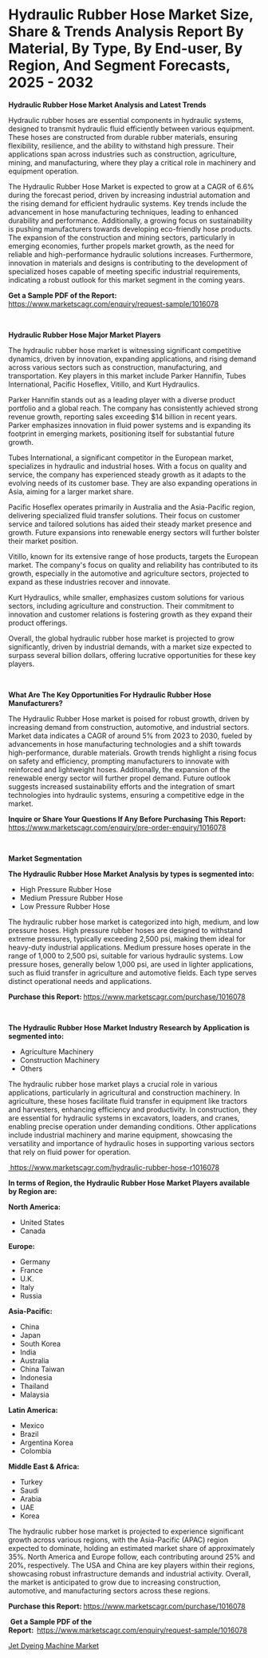 <p><h1>Hydraulic Rubber Hose Market Size, Share & Trends Analysis Report By Material, By Type, By End-user, By Region, And Segment Forecasts, 2025 - 2032</h1></p><p><strong>Hydraulic Rubber Hose Market Analysis and Latest Trends</strong></p>
<p><p>Hydraulic rubber hoses are essential components in hydraulic systems, designed to transmit hydraulic fluid efficiently between various equipment. These hoses are constructed from durable rubber materials, ensuring flexibility, resilience, and the ability to withstand high pressure. Their applications span across industries such as construction, agriculture, mining, and manufacturing, where they play a critical role in machinery and equipment operation.</p><p>The Hydraulic Rubber Hose Market is expected to grow at a CAGR of 6.6% during the forecast period, driven by increasing industrial automation and the rising demand for efficient hydraulic systems. Key trends include the advancement in hose manufacturing techniques, leading to enhanced durability and performance. Additionally, a growing focus on sustainability is pushing manufacturers towards developing eco-friendly hose products. The expansion of the construction and mining sectors, particularly in emerging economies, further propels market growth, as the need for reliable and high-performance hydraulic solutions increases. Furthermore, innovation in materials and designs is contributing to the development of specialized hoses capable of meeting specific industrial requirements, indicating a robust outlook for this market segment in the coming years.</p></p>
<p><strong>Get a Sample PDF of the Report:&nbsp;</strong> <a href="https://www.marketscagr.com/enquiry/request-sample/1016078?utm_campaign=3098&utm_medium=2&utm_source=Github&utm_content=ia&utm_term=10042025&utm_id=hydraulic-rubber-hose">https://www.marketscagr.com/enquiry/request-sample/1016078</a></p>
<p>&nbsp;</p>
<p><strong>Hydraulic Rubber Hose Major Market Players</strong></p>
<p><p>The hydraulic rubber hose market is witnessing significant competitive dynamics, driven by innovation, expanding applications, and rising demand across various sectors such as construction, manufacturing, and transportation. Key players in this market include Parker Hannifin, Tubes International, Pacific Hoseflex, Vitillo, and Kurt Hydraulics.</p><p>Parker Hannifin stands out as a leading player with a diverse product portfolio and a global reach. The company has consistently achieved strong revenue growth, reporting sales exceeding $14 billion in recent years. Parker emphasizes innovation in fluid power systems and is expanding its footprint in emerging markets, positioning itself for substantial future growth.</p><p>Tubes International, a significant competitor in the European market, specializes in hydraulic and industrial hoses. With a focus on quality and service, the company has experienced steady growth as it adapts to the evolving needs of its customer base. They are also expanding operations in Asia, aiming for a larger market share.</p><p>Pacific Hoseflex operates primarily in Australia and the Asia-Pacific region, delivering specialized fluid transfer solutions. Their focus on customer service and tailored solutions has aided their steady market presence and growth. Future expansions into renewable energy sectors will further bolster their market position.</p><p>Vitillo, known for its extensive range of hose products, targets the European market. The company's focus on quality and reliability has contributed to its growth, especially in the automotive and agriculture sectors, projected to expand as these industries recover and innovate.</p><p>Kurt Hydraulics, while smaller, emphasizes custom solutions for various sectors, including agriculture and construction. Their commitment to innovation and customer relations is fostering growth as they expand their product offerings.</p><p>Overall, the global hydraulic rubber hose market is projected to grow significantly, driven by industrial demands, with a market size expected to surpass several billion dollars, offering lucrative opportunities for these key players.</p></p>
<p>&nbsp;</p>
<p><strong>What Are The Key Opportunities For Hydraulic Rubber Hose Manufacturers?</strong></p>
<p><p>The Hydraulic Rubber Hose market is poised for robust growth, driven by increasing demand from construction, automotive, and industrial sectors. Market data indicates a CAGR of around 5% from 2023 to 2030, fueled by advancements in hose manufacturing technologies and a shift towards high-performance, durable materials. Growth trends highlight a rising focus on safety and efficiency, prompting manufacturers to innovate with reinforced and lightweight hoses. Additionally, the expansion of the renewable energy sector will further propel demand. Future outlook suggests increased sustainability efforts and the integration of smart technologies into hydraulic systems, ensuring a competitive edge in the market.</p></p>
<p><strong>Inquire or Share Your Questions If Any Before Purchasing This Report:</strong> <a href="https://www.marketscagr.com/enquiry/pre-order-enquiry/1016078?utm_campaign=3098&utm_medium=2&utm_source=Github&utm_content=ia&utm_term=10042025&utm_id=hydraulic-rubber-hose">https://www.marketscagr.com/enquiry/pre-order-enquiry/1016078</a></p>
<p>&nbsp;</p>
<p><strong>Market Segmentation</strong></p>
<p><strong>The Hydraulic Rubber Hose Market Analysis by types is segmented into:</strong></p>
<p><ul><li>High Pressure Rubber Hose</li><li>Medium Pressure Rubber Hose</li><li>Low Pressure Rubber Hose</li></ul></p>
<p><p>The hydraulic rubber hose market is categorized into high, medium, and low pressure hoses. High pressure rubber hoses are designed to withstand extreme pressures, typically exceeding 2,500 psi, making them ideal for heavy-duty industrial applications. Medium pressure hoses operate in the range of 1,000 to 2,500 psi, suitable for various hydraulic systems. Low pressure hoses, generally below 1,000 psi, are used in lighter applications, such as fluid transfer in agriculture and automotive fields. Each type serves distinct operational needs and applications.</p></p>
<p><strong>Purchase this Report:&nbsp;</strong><a href="https://www.marketscagr.com/purchase/1016078?utm_campaign=3098&utm_medium=2&utm_source=Github&utm_content=ia&utm_term=10042025&utm_id=hydraulic-rubber-hose">https://www.marketscagr.com/purchase/1016078</a></p>
<p>&nbsp;</p>
<p><strong>The Hydraulic Rubber Hose Market Industry Research by Application is segmented into:</strong></p>
<p><ul><li>Agriculture Machinery</li><li>Construction Machinery</li><li>Others</li></ul></p>
<p><p>The hydraulic rubber hose market plays a crucial role in various applications, particularly in agricultural and construction machinery. In agriculture, these hoses facilitate fluid transfer in equipment like tractors and harvesters, enhancing efficiency and productivity. In construction, they are essential for hydraulic systems in excavators, loaders, and cranes, enabling precise operation under demanding conditions. Other applications include industrial machinery and marine equipment, showcasing the versatility and importance of hydraulic hoses in supporting various sectors that rely on fluid power for operation.</p></p>
<p><a href="https://www.marketscagr.com/hydraulic-rubber-hose-r1016078?utm_campaign=3098&utm_medium=2&utm_source=Github&utm_content=ia&utm_term=10042025&utm_id=hydraulic-rubber-hose">&nbsp;https://www.marketscagr.com/hydraulic-rubber-hose-r1016078</a></p>
<p><strong>In terms of Region, the Hydraulic Rubber Hose Market Players available by Region are:</strong></p>
<p>
    <p> <strong> North America: </strong>
        <ul>
            <li>United States</li>
            <li>Canada</li>
        </ul>
        </p> 
    <p> <strong> Europe: </strong>
        <ul>
            <li>Germany</li>
            <li>France</li>
            <li>U.K.</li>
            <li>Italy</li>
            <li>Russia</li>
        </ul>
        </p> 
    <p> <strong> Asia-Pacific: </strong>
        <ul>
            <li>China</li>
            <li>Japan</li>
            <li>South Korea</li>
            <li>India</li>
            <li>Australia</li>
            <li>China Taiwan</li>
            <li>Indonesia</li>
            <li>Thailand</li>
            <li>Malaysia</li>
        </ul>
        </p> 
    <p> <strong> Latin America: </strong>
        <ul>
            <li>Mexico</li>
            <li>Brazil</li>
            <li>Argentina Korea</li>
            <li>Colombia</li>
        </ul>
        </p> 
    <p> <strong> Middle East & Africa: </strong>
        <ul>
            <li>Turkey</li>
            <li>Saudi</li>
            <li>Arabia</li>
            <li>UAE</li>
            <li>Korea</li>
        </ul>
    </p>
    </p>
<p><p>The hydraulic rubber hose market is projected to experience significant growth across various regions, with the Asia-Pacific (APAC) region expected to dominate, holding an estimated market share of approximately 35%. North America and Europe follow, each contributing around 25% and 20%, respectively. The USA and China are key players within their regions, showcasing robust infrastructure demands and industrial activity. Overall, the market is anticipated to grow due to increasing construction, automotive, and manufacturing sectors across these regions.</p></p>
<p><strong>Purchase this Report: </strong><a href="https://www.marketscagr.com/purchase/1016078?utm_campaign=3098&utm_medium=2&utm_source=Github&utm_content=ia&utm_term=10042025&utm_id=hydraulic-rubber-hose">https://www.marketscagr.com/purchase/1016078</a></p>
<p>&nbsp;<strong>Get a Sample PDF of the Report:&nbsp;&nbsp;</strong><a href="https://www.marketscagr.com/enquiry/request-sample/1016078?utm_campaign=3098&utm_medium=2&utm_source=Github&utm_content=ia&utm_term=10042025&utm_id=hydraulic-rubber-hose">https://www.marketscagr.com/enquiry/request-sample/1016078</a></p>
<p><strong></strong></p>
<p><p><a href="https://github.com/azetehhasle/Market-Research-Report-List-1/blob/main/jet-dyeing-machine-market.md?utm_campaign=3098&utm_medium=2&utm_source=Github&utm_content=ia&utm_term=10042025&utm_id=hydraulic-rubber-hose">Jet Dyeing Machine Market</a></p></p>
